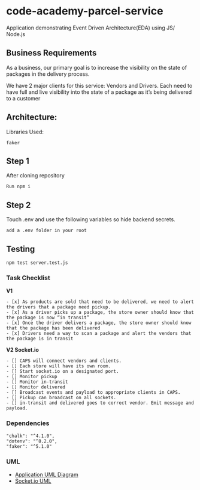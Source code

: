 
# code-academy-parcel-service
Application demonstrating Event Driven Architecture(EDA) using JS/ Node.js

## Business Requirements
As a business, our primary goal is to increase the visibility on the state of packages in the delivery process.

We have 2 major clients for this service: Vendors and Drivers. Each need to have full and live visibility into the state of a package as it’s being delivered to a customer
## Architecture:
Libraries Used:
```
faker

```

## Step 1
After cloning repository
```
Run npm i
```
## Step 2
Touch .env and use the following variables so hide backend secrets.
```
add a .env folder in your root 

```
## Testing
``` 
npm test server.test.js
```
### Task Checklist
**V1**
```
- [x] As products are sold that need to be delivered, we need to alert the drivers that a package need pickup.
- [x] As a driver picks up a package, the store owner should know that the package is now “in transit”
- [x] Once the driver delivers a package, the store owner should know that the package has been delivered
- [x] Drivers need a way to scan a package and alert the vendors that the package is in transit

```
**V2 Socket.io**
```
- [] CAPS will connect vendors and clients.
- [] Each store will have its own room.
- [] Start socket.io on a designated port.
- [] Monitor pickup
- [] Monitor in-transit
- [] Monitor delivered
- [] Broadcast events and payload to appropriate clients in CAPS.
- [] Pickup can broadcast on all sockets.
- [] in-transit and delivered goes to correct vendor. Emit message and payload.
```
### Dependencies
```
"chalk": "^4.1.0",
"dotenv": "^8.2.0",
"faker": "^5.1.0"
```
### UML
- [Application UML Diagram](./assets/capuml.md)
- [Socket.io UML](./assets/socketio.md)
